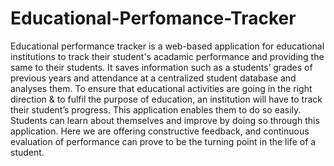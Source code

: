 # Educational-Perfomance-Tracker
Educational performance tracker is a web-based application for educational institutions to track their student's acadamic performance and providing the same to their students. It saves information such as a students’ grades of previous years and attendance at a centralized student database and analyses them.
      To ensure that educational activities are going in the right direction & to fulfil the purpose of education, an institution will have to track their student’s progress. This application enables them to do so easily. Students can learn about themselves and improve by doing so through this application. Here we are offering constructive feedback, and continuous evaluation of performance can prove to be the turning point in the life of a student.
